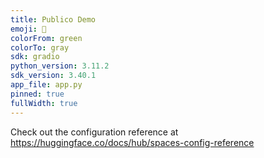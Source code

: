 ```yaml
---
title: Publico Demo
emoji: 🚀
colorFrom: green
colorTo: gray
sdk: gradio
python_version: 3.11.2
sdk_version: 3.40.1
app_file: app.py
pinned: true
fullWidth: true
---
```


Check out the configuration reference at https://huggingface.co/docs/hub/spaces-config-reference